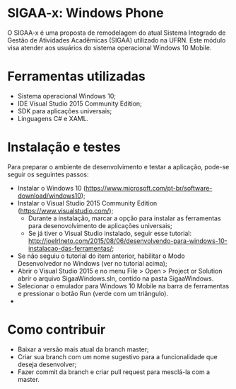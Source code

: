 # SIGAA-x: Windows Phone
O SIGAA-x é uma proposta de remodelagem do atual Sistema Integrado de Gestão de Atividades Acadêmicas (SIGAA) utilizado na UFRN. Este módulo visa atender aos usuários do sistema operacional Windows 10 Mobile.

# Ferramentas utilizadas
- Sistema operacional Windows 10;
- IDE Visual Studio 2015 Community Edition;
- SDK para aplicações universais;
- Linguagens C# e XAML.

# Instalação e testes
Para preparar o ambiente de desenvolvimento e testar a aplicação, pode-se seguir os seguintes passos:
- Instalar o Windows 10 (https://www.microsoft.com/pt-br/software-download/windows10);
- Instalar o Visual Studio 2015 Community Edition (https://www.visualstudio.com/);
  - Durante a instalação, marcar a opção para instalar as ferramentas para desenovolvimento de aplicações universais;
  - Se já tiver o Visual Studio instalado, seguir esse tutorial: http://joelrlneto.com/2015/08/06/desenvolvendo-para-windows-10-instalacao-das-ferramentas/;
- Se não seguiu o tutorial do item anterior, habilitar o Modo Desenvolvedor no Windows (ver no tutorial acima);
- Abrir o Visual Studio 2015 e no menu File > Open > Project or Solution abrir o arquivo SigaaWindows.sln, contido na pasta SigaaWindows.
- Selecionar o emulador para Windows 10 Mobile na barra de ferramentas e pressionar o botão Run (verde com um triângulo).
- 
# Como contribuir
- Baixar a versão mais atual da branch master;
- Criar sua branch com um nome sugestivo para a funcionalidade que deseja desenvolver;
- Fazer commit da branch e criar pull request para mesclá-la com a master.
